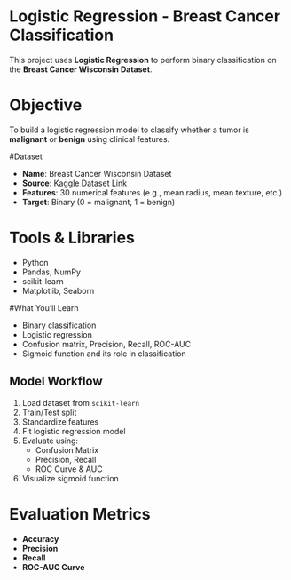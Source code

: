 # Logistic Regression - Breast Cancer Classification 

This project uses **Logistic Regression** to perform binary classification on the **Breast Cancer Wisconsin Dataset**.
# Objective

To build a logistic regression model to classify whether a tumor is **malignant** or **benign** using clinical features.

#Dataset

- **Name**: Breast Cancer Wisconsin Dataset
- **Source**: [Kaggle Dataset Link](https://www.kaggle.com/datasets/uciml/breast-cancer-wisconsin-data)
- **Features**: 30 numerical features (e.g., mean radius, mean texture, etc.)
- **Target**: Binary (0 = malignant, 1 = benign)


# Tools & Libraries

- Python
- Pandas, NumPy
- scikit-learn
- Matplotlib, Seaborn

#What You’ll Learn

- Binary classification
- Logistic regression
- Confusion matrix, Precision, Recall, ROC-AUC
- Sigmoid function and its role in classification

## Model Workflow

1. Load dataset from `scikit-learn`
2. Train/Test split
3. Standardize features
4. Fit logistic regression model
5. Evaluate using:
   - Confusion Matrix
   - Precision, Recall
   - ROC Curve & AUC
6. Visualize sigmoid function
# Evaluation Metrics

- **Accuracy**
- **Precision**
- **Recall**
- **ROC-AUC Curve**


